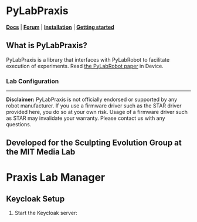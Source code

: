 # PyLabPraxis

[**Docs**](https://docs.pylabrobot.org) | [**Forum**](https://forums.pylabrobot.org) | [**Installation**](https://docs.pylabrobot.org/installation.html) | [**Getting started**](https://docs.pylabrobot.org/basic.html)

## What is PyLabPraxis?

PyLabPraxis is a library that interfaces with PyLabRobot to facilitate execution of experiments. Read [the PyLabRobot paper](<https://www.cell.com/device/fulltext/S2666-9986(23)00170-9>) in Device.

### Lab Configuration

---

**Disclaimer:** PyLabPraxis is not officially endorsed or supported by any robot manufacturer. If you use a firmware driver such as the STAR driver provided here, you do so at your own risk. Usage of a firmware driver such as STAR may invalidate your warranty. Please contact us with any questions.

## Developed for the Sculpting Evolution Group at the MIT Media Lab

# Praxis Lab Manager

## Keycloak Setup

1. Start the Keycloak server:
